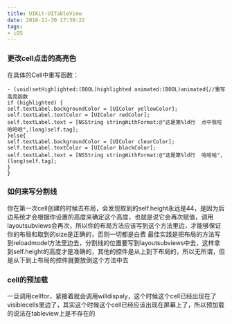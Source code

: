 ```yaml
---
title: UIKit-UITableView
date: 2016-11-30 17:30:22
tags:
- iOS
---
```


### 更改cell点击的高亮色
在具体的Cell中重写函数：
<!--more-->
```
- (void)setHighlighted:(BOOL)highlighted animated:(BOOL)animated{//重写高亮函数
if (highlighted) {
self.textLabel.backgroundColor = [UIColor yellowColor];
self.textLabel.textColor = [UIColor redColor];
self.textLabel.text = [NSString stringWithFormat:@"这是第%ld行  点中我啦哈哈哈",(long)self.tag];
}else{
self.textLabel.backgroundColor = [UIColor clearColor];
self.textLabel.textColor = [UIColor blackColor];
self.textLabel.text = [NSString stringWithFormat:@"这是第%ld行  哈哈哈",(long)self.tag];
}
}
```

### 如何来写分割线
你在第一次cell创建的时候去布局，会发现取到的self.height永远是44，是因为后边系统才会根据你设置的高度来确定这个高度，也就是说它会再次赋值，调用layoutsubviews会再次，所以你的布局方法应该写到这个方法里边，才能够保证你的布局和取到的size是正确的，否则一切都是白费
最佳实践是把布局的方法写到reloadmodel方法里边去，分割线的位置要写到layoutsubviews中去，这样拿到self.height的高度才是准确的，其他的控件是从上到下布局的，所以无所谓，但是从下到上布局的控件就要放倒这个方法中去

### cell的预加载
一旦调用cellfor，紧接着就会调用willdispaly，这个时候这个cell已经出现在了visiblecells里边了，其实这个时候这个cell已经应该出现在屏幕上了，所以预加载的说法在tableview上是不存在的





